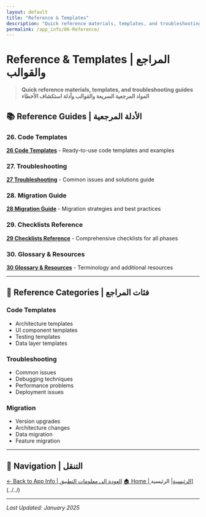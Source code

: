 ```yaml
---
layout: default
title: "Reference & Templates"
description: "Quick reference materials, templates, and troubleshooting guides"
permalink: /app_info/06-Reference/
---
```


# Reference & Templates | المراجع والقوالب

> **Quick reference materials, templates, and troubleshooting guides**  
> **المواد المرجعية السريعة والقوالب وأدلة استكشاف الأخطاء**

## 📚 **Reference Guides | الأدلة المرجعية**

### **26. Code Templates**
**[26 Code Templates](26-code-templates/)** - Ready-to-use code templates and examples

### **27. Troubleshooting**
**[27 Troubleshooting](27-troubleshooting/)** - Common issues and solutions guide

### **28. Migration Guide**
**[28 Migration Guide](28-migration-guide/)** - Migration strategies and best practices

### **29. Checklists Reference**
**[29 Checklists Reference](29-checklists-reference/)** - Comprehensive checklists for all phases

### **30. Glossary & Resources**
**[30 Glossary & Resources](30-glossary-resources/)** - Terminology and additional resources

---

## 🎯 **Reference Categories | فئات المراجع**

### **Code Templates**
- Architecture templates
- UI component templates
- Testing templates
- Data layer templates

### **Troubleshooting**
- Common issues
- Debugging techniques
- Performance problems
- Deployment issues

### **Migration**
- Version upgrades
- Architecture changes
- Data migration
- Feature migration

---

## 🔗 **Navigation | التنقل**

[← Back to App Info | العودة إلى معلومات التطبيق](../)
[🏠 Home | الرئيسية](/2025-Plans/)| الرئيسية](../../)

---

*Last Updated: January 2025*
